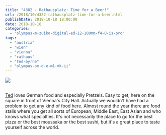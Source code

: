 ```yaml
---
title: "4382 - Rathausplatz: Time for a Beer!"
url: /2018/10/4382-rathausplatz-time-for-a-beer.html
publishDate: 2018-10-18 18:00:00
date: 2018-10-18
categories: 
  - "olympus-m-zuiko-digital-ed-12-100mm-f4-0-is-pro"
tags: 
  - "austria"
  - "wien"
  - "vienna"
  - "rathaus"
  - "ted-byrne"
  - "olympus-om-d-e-m1-mk-ii"
---
```

<div class="container">
<div class="center"><a target="_blank" href="https://d25zfm9zpd7gm5.cloudfront.net/1200x1200/2017/20170802_130110_lr.jpg"><img class="webfeedsFeaturedVisual" src="https://d25zfm9zpd7gm5.cloudfront.net/0600x0600/2017/20170802_130110_lr.jpg" /></a></div>
</div>
<br />

[Ted](https://imagefiction.blogspot.com/) loves German food and
especially Pretzels. Easy to get, here on the square in front of
Vienna's City Hall. Actually we wouldn't have had a problem to get
any kind of food here. Almost round the year there are food stalls
where you get all sorts of European, Middle East, East Asian and who
knows what specialties. It's not necessarily the place to go for the
best pizza or the best moussaka or the best sushi, but it's a great
place to taste yourself across the world.